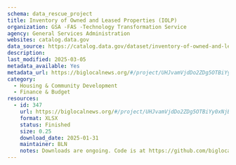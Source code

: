 ```yaml
---
schema: data_rescue_project 
title: Inventory of Owned and Leased Properties (IOLP)
organization: GSA -FAS -Technology Transformation Service
agency: General Services Administration
websites: catalog.data.gov
data_source: https://catalog.data.gov/dataset/inventory-of-owned-and-leased-properties-iolp
description: 
last_modified: 2025-03-05
metadata_available: Yes
metadata_url: https://biglocalnews.org/#/project/UHJvamVjdDo2ZDg5OTBiYy0xNjBkLTRjMzEtOTVkZC05M2JkMzFiNzIzN2E=
category:
  - Housing & Community Development 
  - Finance & Budget 
resources:
  - id: 347
    url: https://biglocalnews.org/#/project/UHJvamVjdDo2ZDg5OTBiYy0xNjBkLTRjMzEtOTVkZC05M2JkMzFiNzIzN2E=
    format: XLSX
    status: Finished
    size: 0.25
    download_date: 2025-01-31
    maintainer: BLN
    notes: Downloads are ongoing. Code is at https://github.com/biglocalnews/sync-gsa-propertiesCode can be easily adapted to grab other data sets from data.gov.
---
```

